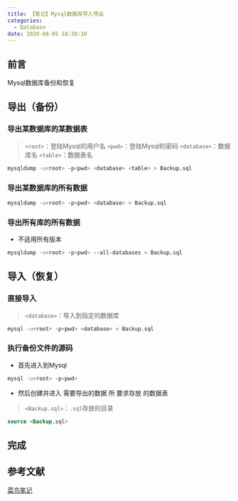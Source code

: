 ```yaml
---
title: 【笔记】Mysql数据库导入导出
categories:
  - Database
date: 2020-08-05 18:38:10
---
```


## 前言

Mysql数据库备份和恢复

<!-- more -->

## 导出（备份）

### 导出某数据库的某数据表

> `<root>`：登陆Mysql的用户名
> `<pwd>`：登陆Mysql的密码
> `<database>`：数据库名
> `<table>`：数据表名

``` sh
mysqldump -u<root> -p<pwd> <database> <table> > Backup.sql
```

### 导出某数据库的所有数据

``` sh
mysqldump -u<root> -p<pwd> <database> > Backup.sql
```

### 导出所有库的所有数据

- 不适用所有版本

``` sh
mysqldump -u<root> -p<pwd> --all-databases > Backup.sql
```

## 导入（恢复）

### 直接导入

> `<database>`：导入到指定的数据库

``` sh
mysql -u<root> -p<pwd> <database> < Backup.sql
```

### 执行备份文件的源码

- 首先进入到Mysql

``` sh
mysql -u<root> -p<pwd>
```

- 然后创建并进入 需要导出的数据 所 要求存放 的数据表

> `<Backup.sql>`：`.sql`存放的目录

``` sql
source <Backup.sql>
```

## 完成

## 参考文献

[菜鸟笔记](https://www.runoob.com/mysql/mysql-database-export.html)

